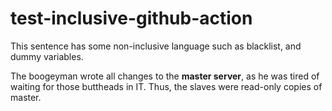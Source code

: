 # test-inclusive-github-action

This sentence has some non-inclusive language such as blacklist, and dummy variables.

The boogeyman wrote all changes to the **master server**, as he was tired of waiting for those buttheads in IT. Thus, the slaves were read-only copies of master.
